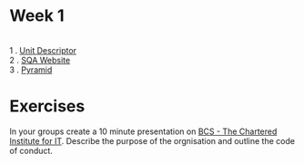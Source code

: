 # Week 1

<br>1 . [Unit Descriptor](https://www.sqa.org.uk/files/hn/H1F734.pdf)
<br>2 . [SQA Website](http://profethics.hnd-computing.info/)
<br>3 . [Pyramid](http://heineventures.com/user-interface-design-tips/the-learning-pyramid-2/)

# Exercises

In your groups create a 10 minute presentation on [BCS - The Chartered Institute for IT](https://www.bcs.org). Describe the purpose of the orgnisation and outline the code of conduct.
